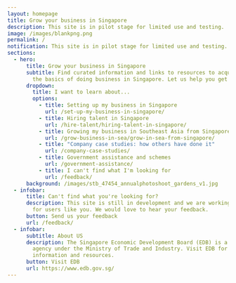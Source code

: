 ```yaml
---
layout: homepage
title: Grow your business in Singapore
description: This site is in pilot stage for limited use and testing.
image: /images/blankpng.png
permalink: /
notification: This site is in pilot stage for limited use and testing.
sections:
  - hero:
      title: Grow your business in Singapore
      subtitle: Find curated information and links to resources to acquaint you with
        the basics of doing business in Singapore. Let us help you get started.
      dropdown:
        title: I want to learn about...
        options:
          - title: Setting up my business in Singapore
            url: /set-up-my-business-in-singapore/
          - title: Hiring talent in Singapore
            url: /hire-talent/hiring-talent-in-singapore/
          - title: Growing my business in Southeast Asia from Singapore
            url: /grow-business-in-sea/grow-in-sea-from-singapore/
          - title: "Company case studies: how others have done it"
            url: /company-case-studies/
          - title: Government assistance and schemes
            url: /government-assistance/
          - title: I can't find what I'm looking for
            url: /feedback/
      background: /images/stb_47454_annualphotoshoot_gardens_v1.jpg
  - infobar:
      title: Can't find what you're looking for?
      description: This site is still in development and we are working to improve it
        for users like you. We would love to hear your feedback.
      button: Send us your feedback
      url: /feedback/
  - infobar:
      subtitle: About US
      description: The Singapore Economic Development Board (EDB) is a government
        agency under the Ministry of Trade and Industry. Visit EDB for more
        information and resources.
      button: Visit EDB
      url: https://www.edb.gov.sg/
---
```

